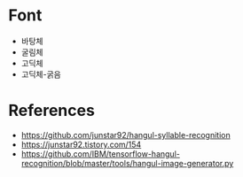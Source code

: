 # Font
- 바탕체
- 굴림체
- 고딕체
- 고딕체-굵음

# References
- https://github.com/junstar92/hangul-syllable-recognition
- https://junstar92.tistory.com/154
- https://github.com/IBM/tensorflow-hangul-recognition/blob/master/tools/hangul-image-generator.py